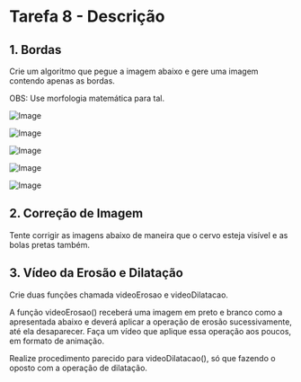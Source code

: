 # Tarefa 8 - Descrição
## 1. Bordas
Crie um algoritmo que pegue a imagem abaixo e gere uma imagem contendo apenas as bordas.

OBS: Use morfologia matemática para tal.

![Image](https://github.com/user-attachments/assets/669ccc2f-e7df-412b-bff2-5c32235cda11)

![Image](https://github.com/user-attachments/assets/36f6e703-69f7-4ad1-b413-38d2cd95a7a0)

![Image](https://github.com/user-attachments/assets/3a8f432f-8c34-4aa5-814a-c5173164465c)

![Image](https://github.com/user-attachments/assets/b1123e13-e842-43b1-9417-5e161c1e01ef)

![Image](https://github.com/user-attachments/assets/54ac1b6f-c0c1-49fd-aeff-de35a2336ddf)

## 2. Correção de Imagem
Tente corrigir as imagens abaixo de maneira que o cervo esteja visível e as bolas pretas também.

## 3. Vídeo da Erosão e Dilatação
Crie duas funções chamada videoErosao e videoDilatacao.

A função videoErosao() receberá uma imagem em preto e branco como a apresentada abaixo e deverá aplicar a operação de erosão sucessivamente, até ela desaparecer. Faça um vídeo que aplique essa operação aos poucos, em formato de animação.

Realize procedimento parecido para videoDilatacao(), só que fazendo o oposto com a operação de dilatação.
